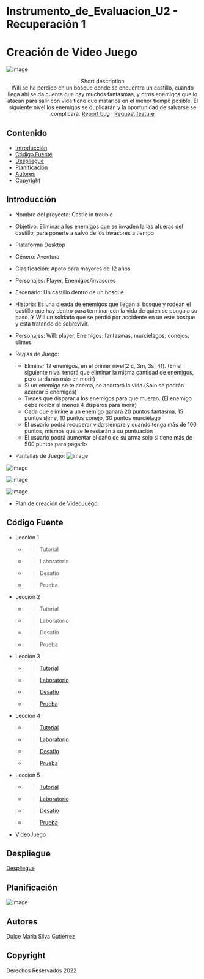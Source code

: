 # Instrumento_de_Evaluacion_U2 - Recuperación 1
# Creación de Video Juego
<p align="center"> 

![image](https://user-images.githubusercontent.com/72763529/207678668-05e108aa-9232-4317-aad3-e3ba7bec9000.png)


<p align="center">
    Short description
    <br>
    Will se ha perdido en un bosque donde se encuentra un castillo, cuando llega ahí se da cuenta que hay muchos fantasmas, y otros enemigos que lo atacan para salir con vida tiene que matarlos en el menor tiempo posible. El siguiente nivel los enemigos se duplicarán y la oportunidad de salvarse se complicará. 
    <a href="https://reponame/issues/new?template=bug.md">Report bug</a>
    ·
    <a href="https://reponame/issues/new?template=feature.md&labels=feature">Request feature</a>
  </p>
</p>


## Contenido

- [Introducción](#introducción)
- [Código Fuente](#código-fuente)
- [Despliegue](#despliegue)
- [Planificación](#planificación)
- [Autores](#autores)
- [Copyright](#copyright)


## Introducción

- Nombre del proyecto:  Castle in trouble
- Objetivo: Eliminar a los enemigos que se invaden la las afueras del castillo, para ponerte a salvo de los invasores a tiempo
- Plataforma Desktop 
- Género: Aventura
- Clasificación: Apoto para mayores de 12 años 
- Personajes: Player, Enemigos/invasores
- Escenario: Un castillo dentro de un bosque.
- Historia: Es una oleada de enemigos que llegan al bosque y rodean el castillo que hay dentro para terminar con la vida de quien se ponga a su paso. Y Will un soldado que se perdió por accidente en un este bosque y esta tratando de sobrevivir.
- Personajes: Will: player, Enemigos: fantasmas, murcielagos, conejos, slimes
- Reglas de Juego: 
   - Eliminar 12 enemigos, en el primer nivel(2 c,  3m, 3s, 4f). (En el siguiente nivel tendrá que eliminar la misma cantidad de enemigos, pero tardarán más en morir)
   - Si un enemigo se te acerca, se acortará la vida.(Solo se podrán acercar 5 enemigos) 
   - Tienes que disparar a los enemigos para que mueran. (El enemigo debe recibir al menos 4 disparos para morir)
   - Cada que elimine a un enemigo ganará 20 puntos fantasma, 15 puntos slime, 10 puntos conejo, 30 puntos murciélago
   - El usuario podrá recuperar vida siempre y cuando tenga más de 100 puntos, mismos que se le restarán a su puntuación
   - El usuario podrá aumentar el daño de su arma solo si tiene más de 500 puntos para pagarlo

    

- Pantallas de Juego:
![image](https://user-images.githubusercontent.com/72763529/207678823-dc0bbe38-d4cb-4c66-aeac-fa6f1a9972fc.png)

![image](https://user-images.githubusercontent.com/72763529/207678885-307d2c80-f772-4484-90d1-7c53fd1d6893.png)
  
![image](https://user-images.githubusercontent.com/72763529/207678982-fe2916bf-79af-4b9e-8721-3cea3d36b4fb.png)

![image](https://user-images.githubusercontent.com/72763529/207679079-a3eb3e73-2c2c-484c-822d-3a4ff37014d8.png)


- Plan de creación de VideoJuego:

## Código Fuente

* Lección 1
  * > Tutorial
  * > Laboratorio
  * > Desafío
  * > Prueba
* Lección 2
  * > Tutorial
  * > Laboratorio
  * > Desafío
  * > Prueba
* Lección 3
  * > [Tutorial](https://github.com/dulcesg1/Instrumento_de_Evaluacion_U2/tree/main/Leccion_3_Export)
  * > [Laboratorio](https://github.com/dulcesg1/Instrumento_de_Evaluacion_U2/tree/main/Laboratorio_3_Export)
  * > [Desafío](https://github.com/dulcesg1/Instrumento_de_Evaluacion_U2/tree/main/Challenge_3_Export)
  * > [Prueba](https://github.com/dulcesg1/Instrumento_de_Evaluacion_U2/blob/main/Quiz_Leccion_3.PNG)
 
* Lección 4
  * > [Tutorial](https://github.com/dulcesg1/Instrumento_de_Evaluacion_U2/tree/main/Leccion_4_Export)
  * > [Laboratorio](https://github.com/dulcesg1/Instrumento_de_Evaluacion_U2/tree/main/Laboratorio_4_Export)
  * > [Desafío](https://github.com/dulcesg1/Instrumento_de_Evaluacion_U2/tree/main/Challenge_4_Export)
  * > [Prueba](https://github.com/dulcesg1/Instrumento_de_Evaluacion_U2/blob/main/Quiz_Leccion_4.png)
  
* Lección 5
  * > [Tutorial](https://github.com/dulcesg1/Instrumento_de_Evaluacion_U2/tree/main/Leccion_5_Export)
  * > [Laboratorio](https://github.com/dulcesg1/Instrumento_de_Evaluacion_U2/tree/main/Laboratorio_5_Export)
  * > [Desafío](https://github.com/dulcesg1/Instrumento_de_Evaluacion_U2/tree/main/Challenge_5_Export)
  * > [Prueba](https://github.com/dulcesg1/Instrumento_de_Evaluacion_U2/blob/main/Quiz_Leccion_5.PNG)

* VideoJuego

## Despliegue
[Despliegue](https://github.com/dulcesg1/Instrumento_de_Evaluacion_U2/tree/main/Despliegue_desktop)

## Planificación
![image](https://user-images.githubusercontent.com/72763529/205417426-72cc652d-b8d1-48d6-80bd-b95285b7f375.png)



## Autores
Dulce María Silva Gutiérrez

## Copyright
Derechos Reservados 2022
